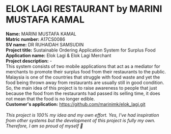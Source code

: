 # ELOK LAGI RESTAURANT by MARINI MUSTAFA KAMAL
**Name:** MARINI MUSTAFA KAMAL <br>
**Matric number:** A17CS0086<br>
**SV name:** DR RUHAIDAH SAMSUDIN<br>
**Project title:** Sustainable Ordering Application System for Surplus Food<br>
**Application name:** Elok Lagi & Elok Lagi Merchant<br>
**Project description:** -<br>
This system consists of two mobile applications that act as a mediator for merchants to promote their surplus food from their restaurants to the public. Malaysia is one of the countries that struggle with food waste and yet the food being thrown away from restaurants are usually still in good condition. So, the main idea of this project is to raise awareness to people that just because the food from the restaurants had passed its selling time, it does not mean that the food is no longer edible.<br>
**Customer's application:** https://github.com/marinimk/elok_lagi.git <br><br>
_This project is 100% my idea and my own effort. Yes, I've had inspiration from other systems but the development of this project is fully my own. Therefore, I am so proud of myself 💖_
